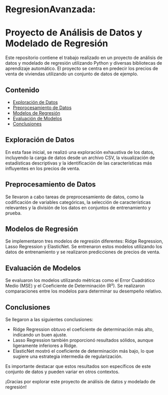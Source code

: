 # RegresionAvanzada: 
# Proyecto de Análisis de Datos y Modelado de Regresión

Este repositorio contiene el trabajo realizado en un proyecto de análisis de datos y modelado de regresión utilizando Python y diversas bibliotecas de aprendizaje automático. El proyecto se centra en predecir los precios de venta de viviendas utilizando un conjunto de datos de ejemplo.

## Contenido

- [Exploración de Datos](#exploración-de-datos)
- [Preprocesamiento de Datos](#preprocesamiento-de-datos)
- [Modelos de Regresión](#modelos-de-regresión)
- [Evaluación de Modelos](#evaluación-de-modelos)
- [Conclusiones](#conclusiones)

## Exploración de Datos

En esta fase inicial, se realizó una exploración exhaustiva de los datos, incluyendo la carga de datos desde un archivo CSV, la visualización de estadísticas descriptivas y la identificación de las características más influyentes en los precios de venta.

## Preprocesamiento de Datos

Se llevaron a cabo tareas de preprocesamiento de datos, como la codificación de variables categóricas, la selección de características relevantes y la división de los datos en conjuntos de entrenamiento y prueba.

## Modelos de Regresión

Se implementaron tres modelos de regresión diferentes: Ridge Regression, Lasso Regression y ElasticNet. Se entrenaron estos modelos utilizando los datos de entrenamiento y se realizaron predicciones de precios de venta.

## Evaluación de Modelos

Se evaluaron los modelos utilizando métricas como el Error Cuadrático Medio (MSE) y el Coeficiente de Determinación (R²). Se realizaron comparaciones entre los modelos para determinar su desempeño relativo.

## Conclusiones

Se llegaron a las siguientes conclusiones:
- Ridge Regression obtuvo el coeficiente de determinación más alto, indicando un buen ajuste.
- Lasso Regression también proporcionó resultados sólidos, aunque ligeramente inferiores a Ridge.
- ElasticNet mostró el coeficiente de determinación más bajo, lo que sugiere una estrategia intermedia de regularización.

Es importante destacar que estos resultados son específicos de este conjunto de datos y pueden variar en otros contextos.

¡Gracias por explorar este proyecto de análisis de datos y modelado de regresión!

